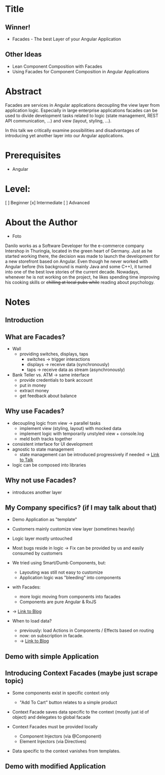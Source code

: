 # Title

## Winner!

- Facades - The best Layer of your Angular Application

## Other Ideas

- Lean Component Composition with Facades
- Using Facades for Component Composition in Angular Applications

# Abstract

Facades are services in Angular applications decoupling the view layer from application logic.
Especially in large enterprise applications facades can be used to divide development tasks related to logic (state management, REST API communication, ...) and view (layout, styling, ...).

In this talk we critically examine possibilities and disadvantages of introducing yet another layer into our Angular applications.

# Prerequisites

- Angular

# Level:

[ ] Beginner
[x] Intermediate
[ ] Advanced

# About the Author

- Foto

Danilo works as a Software Developer for the e-commerce company Intershop in Thuringia, located in the green heart of Germany. Just as he started working there, the decision was made to launch the development for a new storefront based on Angular. Even though he never worked with Angular before (his background is mainly Java and some C++), it turned into one of the best love stories of the current decade. Nowadays, whenever he is not working on the project, he likes spending time improving his cooking skills or ~~chilling at local pubs while~~ reading about psychology.

# Notes

## Introduction

## What are Facades?

- Wall
  - providing switches, displays, taps
    - switches -> trigger interactions
    - displays -> receive data (synchronously)
    - taps -> receive data as stream (asynchronously)
- Bank Teller vs. ATM -> same interface
  - provide credentials to bank account
  - put in money
  - extract money
  - get feedback about balance

## Why use Facades?

- decoupling logic from view -> parallel tasks
  - implement view (styling, layout) with mocked data
  - implement logic with temporarily unstyled view + console.log
  - meld both tracks together
- consistent interface for UI development
- agnostic to state management
  - state management can be introduced progressively if needed -> [Link to Talk](https://www.youtube.com/watch?v=F-1V43rNm2E)
- logic can be composed into libraries

## Why not use Facades?

- introduces another layer

## My Company specifics? (if I may talk about that)

- Demo Application as "template"
- Customers mainly customize view layer (sometimes heavily)
- Logic layer mostly untouched
- Most bugs reside in logic -> Fix can be provided by us and easily consumed by customers
- We tried using Smart/Dumb Components, but:
  - Layouting was still not easy to customize
  - Application logic was "bleeding" into components
- with Facades:
  - more logic moving from components into facades
  - Components are pure Angular & RxJS
- -> [Link to Blog](https://medium.com/@dan_abramov/smart-and-dumb-components-7ca2f9a7c7d0)

- When to load data?
  - previously: load Actions in Components / Effects based on routing
  - now: on subscription in facade.
  - -> [Link to Blog](https://dev.to/jonrimmer/where-to-initiate-data-load-in-ngrx-358l#)

## Demo with simple Application

## Introducing Context Facades (maybe just scrape topic)

- Some components exist in specific context only

  - "Add To Cart" button relates to a simple product

- Context Facade saves data specific to the context (mostly just id of object) and delegates to global facade
- Context Facades must be provided locally

  - Component Injectors (via @Component)
  - Element Injectors (via Directives)

- Data specific to the context vanishes from templates.

## Demo with modified Application
